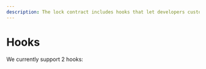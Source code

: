 ```yaml
---
description: The lock contract includes hooks that let developers customize their behavior.
---
```


# Hooks

We currently support 2 hooks:



